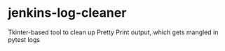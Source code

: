 # jenkins-log-cleaner
Tkinter-based tool to clean up Pretty Print output, which gets mangled in pytest logs
